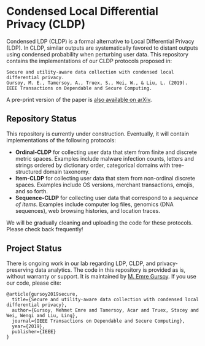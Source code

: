 # Condensed Local Differential Privacy (CLDP)

Condensed LDP (CLDP) is a formal alternative to Local Differential Privacy (LDP). In CLDP, similar outputs are systematically favored to distant outputs using condensed probability when perturbing user data. This repository contains the implementations of our CLDP protocols proposed in:

```
Secure and utility-aware data collection with condensed local differential privacy. 
Gursoy, M. E., Tamersoy, A., Truex, S., Wei, W., & Liu, L. (2019). 
IEEE Transactions on Dependable and Secure Computing.
```

A pre-print version of the paper is [also available on arXiv](https://arxiv.org/pdf/1905.06361.pdf).

## Repository Status

This repository is currently under construction. Eventually, it will contain implementations of the following protocols:

- **Ordinal-CLDP** for collecting user data that stem from finite and discrete metric spaces. Examples include malware infection counts, letters and strings ordered by dictionary order, categorical domains with tree-structured domain taxonomy.
- **Item-CLDP** for collecting user data that stem from non-ordinal discrete spaces. Examples include OS versions, merchant transactions, emojis, and so forth.
- **Sequence-CLDP** for collecting user data that correspond to a *sequence of items*. Examples include computer log files, genomics (DNA sequences), web browsing histories, and location traces. 

We will be gradually cleaning and uploading the code for these protocols. Please check back frequently!

## Project Status

There is ongoing work in our lab regarding LDP, CLDP, and privacy-preserving data analytics. The code in this repository is provided as is, without warranty or support. It is maintained by [M. Emre Gursoy](http://www.memregursoy.com). If you use our code, please cite:

```
@article{gursoy2019secure,
  title={Secure and utility-aware data collection with condensed local differential privacy},
  author={Gursoy, Mehmet Emre and Tamersoy, Acar and Truex, Stacey and Wei, Wenqi and Liu, Ling},
  journal={IEEE Transactions on Dependable and Secure Computing},
  year={2019},
  publisher={IEEE}
}
```
